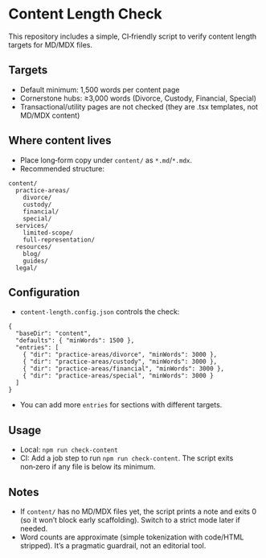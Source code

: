 # Content Length Check

This repository includes a simple, CI‑friendly script to verify content length targets for MD/MDX files.

## Targets
- Default minimum: 1,500 words per content page
- Cornerstone hubs: ≥3,000 words (Divorce, Custody, Financial, Special)
- Transactional/utility pages are not checked (they are .tsx templates, not MD/MDX content)

## Where content lives
- Place long‑form copy under `content/` as `*.md`/`*.mdx`.
- Recommended structure:
```
content/
  practice-areas/
    divorce/
    custody/
    financial/
    special/
  services/
    limited-scope/
    full-representation/
  resources/
    blog/
    guides/
  legal/
```

## Configuration
- `content-length.config.json` controls the check:
```
{
  "baseDir": "content",
  "defaults": { "minWords": 1500 },
  "entries": [
    { "dir": "practice-areas/divorce", "minWords": 3000 },
    { "dir": "practice-areas/custody", "minWords": 3000 },
    { "dir": "practice-areas/financial", "minWords": 3000 },
    { "dir": "practice-areas/special", "minWords": 3000 }
  ]
}
```
- You can add more `entries` for sections with different targets.

## Usage
- Local: `npm run check-content`
- CI: Add a job step to run `npm run check-content`. The script exits non‑zero if any file is below its minimum.

## Notes
- If `content/` has no MD/MDX files yet, the script prints a note and exits 0 (so it won’t block early scaffolding). Switch to a strict mode later if needed.
- Word counts are approximate (simple tokenization with code/HTML stripped). It’s a pragmatic guardrail, not an editorial tool.

